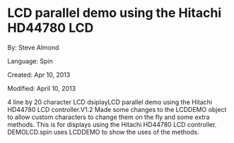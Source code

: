 # LCD parallel demo using the Hitachi HD44780 LCD

By: Steve Almond

Language: Spin

Created: Apr 10, 2013

Modified: April 10, 2013

4 line by 20 character LCD dsiplayLCD parallel demo using the Hitachi HD44780 LCD controller.V1.2 Made some changes to the LCDDEMO object to allow custom characters to change them on the fly and some extra methods. This is for displays using the Hitachi HD44780 LCD controller. DEMOLCD.spin uses LCDDEMO to show the uses of the methods.
